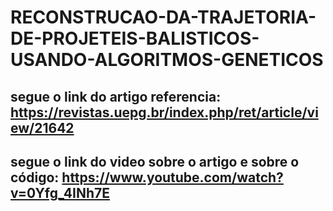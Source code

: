# RECONSTRUCAO-DA-TRAJETORIA-DE-PROJETEIS-BALISTICOS-USANDO-ALGORITMOS-GENETICOS

## segue o link do artigo referencia: https://revistas.uepg.br/index.php/ret/article/view/21642 
## segue o link do video sobre o artigo e sobre o código: https://www.youtube.com/watch?v=0Yfg_4INh7E
